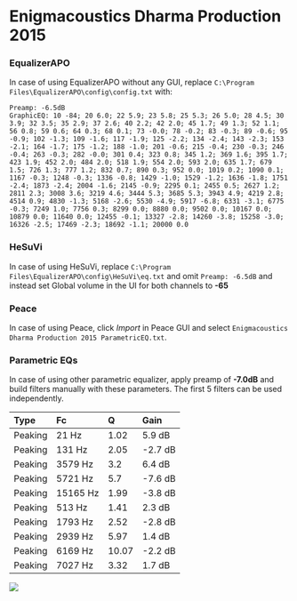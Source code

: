 # Enigmacoustics Dharma Production 2015

### EqualizerAPO
In case of using EqualizerAPO without any GUI, replace `C:\Program Files\EqualizerAPO\config\config.txt`
with:
```
Preamp: -6.5dB
GraphicEQ: 10 -84; 20 6.0; 22 5.9; 23 5.8; 25 5.3; 26 5.0; 28 4.5; 30 3.9; 32 3.5; 35 2.9; 37 2.6; 40 2.2; 42 2.0; 45 1.7; 49 1.3; 52 1.1; 56 0.8; 59 0.6; 64 0.3; 68 0.1; 73 -0.0; 78 -0.2; 83 -0.3; 89 -0.6; 95 -0.9; 102 -1.3; 109 -1.6; 117 -1.9; 125 -2.2; 134 -2.4; 143 -2.3; 153 -2.1; 164 -1.7; 175 -1.2; 188 -1.0; 201 -0.6; 215 -0.4; 230 -0.3; 246 -0.4; 263 -0.3; 282 -0.0; 301 0.4; 323 0.8; 345 1.2; 369 1.6; 395 1.7; 423 1.9; 452 2.0; 484 2.0; 518 1.9; 554 2.0; 593 2.0; 635 1.7; 679 1.5; 726 1.3; 777 1.2; 832 0.7; 890 0.3; 952 0.0; 1019 0.2; 1090 0.1; 1167 -0.3; 1248 -0.3; 1336 -0.8; 1429 -1.0; 1529 -1.2; 1636 -1.8; 1751 -2.4; 1873 -2.4; 2004 -1.6; 2145 -0.9; 2295 0.1; 2455 0.5; 2627 1.2; 2811 2.3; 3008 3.6; 3219 4.6; 3444 5.3; 3685 5.3; 3943 4.9; 4219 2.8; 4514 0.9; 4830 -1.3; 5168 -2.6; 5530 -4.9; 5917 -6.8; 6331 -3.1; 6775 -0.3; 7249 1.0; 7756 0.3; 8299 0.0; 8880 0.0; 9502 0.0; 10167 0.0; 10879 0.0; 11640 0.0; 12455 -0.1; 13327 -2.8; 14260 -3.8; 15258 -3.0; 16326 -2.5; 17469 -2.3; 18692 -1.1; 20000 0.0
```

### HeSuVi
In case of using HeSuVi, replace `C:\Program Files\EqualizerAPO\config\HeSuVi\eq.txt` and omit `Preamp:
-6.5dB` and instead set Global volume in the UI for both channels to **-65**

### Peace
In case of using Peace, click *Import* in Peace GUI and select `Enigmacoustics Dharma Production 2015 ParametricEQ.txt`.

### Parametric EQs
In case of using other parametric equalizer, apply preamp of **-7.0dB** and build filters manually with
these parameters. The first 5 filters can be used independently.

| Type    | Fc       |     Q | Gain    |
|:--------|:---------|:------|:--------|
| Peaking | 21 Hz    |  1.02 | 5.9 dB  |
| Peaking | 131 Hz   |  2.05 | -2.7 dB |
| Peaking | 3579 Hz  |  3.2  | 6.4 dB  |
| Peaking | 5721 Hz  |  5.7  | -7.6 dB |
| Peaking | 15165 Hz |  1.99 | -3.8 dB |
| Peaking | 513 Hz   |  1.41 | 2.3 dB  |
| Peaking | 1793 Hz  |  2.52 | -2.8 dB |
| Peaking | 2939 Hz  |  5.97 | 1.4 dB  |
| Peaking | 6169 Hz  | 10.07 | -2.2 dB |
| Peaking | 7027 Hz  |  3.32 | 1.7 dB  |

![](https://raw.githubusercontent.com/jaakkopasanen/AutoEq/master/results/innerfidelity/sbaf-serious/Enigmacoustics%20Dharma%20Production%202015/Enigmacoustics%20Dharma%20Production%202015.png)